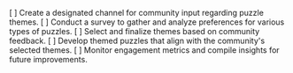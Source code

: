 [ ] Create a designated channel for community input regarding puzzle themes.
[ ] Conduct a survey to gather and analyze preferences for various types of puzzles.
[ ] Select and finalize themes based on community feedback.
[ ] Develop themed puzzles that align with the community's selected themes.
[ ] Monitor engagement metrics and compile insights for future improvements.